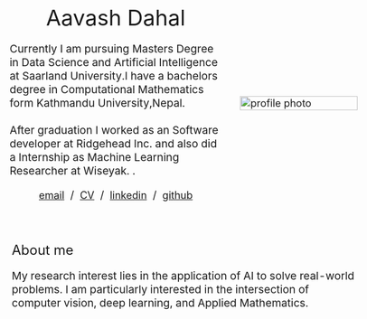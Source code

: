 

<html lang="en">
<head>
  <meta http-equiv="Content-Type" content="text/html; charset=UTF-8">
  <title>Aavash Dahal</title>
  <meta name="author" content="Aavash Dahal">
  <meta name="viewport" content="width=device-width, initial-scale=1">
<!--   <link rel="stylesheet" type="text/css" href="stylesheet.css"> -->
  <style>
    body {
      font-size: 18px; /* Base font size */
    }
    name {
      font-size: 2em; /* Larger font size for the name */
    }
    p {
      font-size: 1.2em; /* Increased font size for paragraphs */
    }
    a {
      font-size: 18px;
    }
    heading {
      font-size: 1.5em; /* Increased font size for headings */
    }
  </style>
</head>
<body>
  <table style="width:100%;max-width:1000px;border:0px;border-spacing:0px;border-collapse:separate;margin-right:auto;margin-left:auto;"><tbody>
    <tr style="padding:0px">
      <td style="padding:0px">
        <table style="width:100%;border:0px;border-spacing:0px;border-collapse:separate;margin-right:auto;margin-left:auto;"><tbody>
          <tr style="padding:0px">
            <td style="padding:2.5%;width:63%;vertical-align:middle">
              <p style="text-align:center">
                <name>Aavash Dahal</name>
              </p>
              <p>Currently I am pursuing Masters Degree in Data Science and Artificial Intelligence at Saarland University.I have a bachelors degree in Computational Mathematics form Kathmandu University,Nepal.
              <br><br>After graduation I worked as an Software developer at Ridgehead Inc. and also did a Internship as Machine Learning Researcher at Wiseyak.
              . 
              </p>
              <p style="text-align:center">
                <a href="mailto:dahal.aavash2520@gmail.com">email</a> &nbsp/&nbsp
                <a href="data/CV_Aavash.pdf">CV</a> &nbsp/&nbsp
                <a href="https://www.linkedin.com/in/aavash-dahal2520/">linkedin</a> &nbsp/&nbsp
                <a href="https://github.com/Aavash252/">github</a>
              </p>
            </td>
            <td style="padding:2.5%;width:40%;max-width:40%">
              <a href="data/me.png"><img style="width:100%;max-width:100%" alt="profile photo" src="data/me.png" class="hoverZoomLink"></a>
            </td>
          </tr>
        </tbody></table>
        <table style="width:100%;border:0px;border-spacing:0px;border-collapse:separate;margin-right:auto;margin-left:auto;">
            <tbody>
                <tr>
                    <td style="padding:20px;width:100%;vertical-align:middle">
                    <heading>About me</heading>
                    <p>
                        My research interest lies in the application of AI to solve real-world problems. I am particularly interested in the intersection of computer vision, deep learning, and Applied Mathematics. 
                    </p>
                    </td>
                </tr>
            </tbody>
        </table>
</body>

</html>
